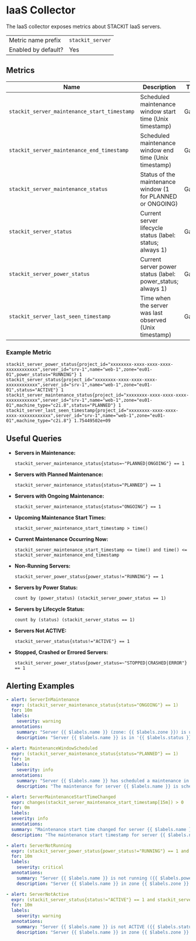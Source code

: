 # IaaS Collector

The IaaS collector exposes metrics about STACKIT IaaS servers.

|                     |                  |
|---------------------|------------------|
| Metric name prefix  | `stackit_server` |
| Enabled by default? | Yes              |

## Metrics

| Name                                         | Description                                                 | Type  | Labels                                                              |
|----------------------------------------------|-------------------------------------------------------------|-------|---------------------------------------------------------------------|
| `stackit_server_maintenance_start_timestamp` | Scheduled maintenance window start time (Unix timestamp)    | Gauge | `project_id`, `server_id`, `name`, `zone`, `machine_type`           |
| `stackit_server_maintenance_end_timestamp`   | Scheduled maintenance window end time (Unix timestamp)      | Gauge | `project_id`, `server_id`, `name`, `zone`, `machine_type`           |
| `stackit_server_maintenance_status`          | Status of the maintenance window (1 for PLANNED or ONGOING) | Gauge | `project_id`, `server_id`, `name`, `zone`, `machine_type`, `status` |
| `stackit_server_status`                      | Current server lifecycle status (label: status; always 1)   | Gauge | `project_id`, `server_id`, `name`, `zone`, `status`                 |
| `stackit_server_power_status`                | Current server power status (label: power_status; always 1) | Gauge | `project_id`, `server_id`, `name`, `zone`, `power_status`           |
| `stackit_server_last_seen_timestamp`         | Time when the server was last observed (Unix timestamp)     | Gauge | `project_id`, `server_id`, `name`, `zone`, `machine_type`           |

### Example Metric

```
stackit_server_power_status{project_id="xxxxxxxx-xxxx-xxxx-xxxx-xxxxxxxxxxxx",server_id="srv-1",name="web-1",zone="eu01-01",power_status="RUNNING"} 1
stackit_server_status{project_id="xxxxxxxx-xxxx-xxxx-xxxx-xxxxxxxxxxxx",server_id="srv-1",name="web-1",zone="eu01-01",status="ACTIVE"} 1
stackit_server_maintenance_status{project_id="xxxxxxxx-xxxx-xxxx-xxxx-xxxxxxxxxxxx",server_id="srv-1",name="web-1",zone="eu01-01",machine_type="c2i.8",status="PLANNED"} 1
stackit_server_last_seen_timestamp{project_id="xxxxxxxx-xxxx-xxxx-xxxx-xxxxxxxxxxxx",server_id="srv-1",name="web-1",zone="eu01-01",machine_type="c2i.8"} 1.75449502e+09
```

## Useful Queries

- **Servers in Maintenance:**
  ```promql
  stackit_server_maintenance_status{status=~"PLANNED|ONGOING"} == 1
  ```

- **Servers with Planned Maintenance:**
  ```promql
  stackit_server_maintenance_status{status="PLANNED"} == 1
  ```

- **Servers with Ongoing Maintenance:**
  ```promql
  stackit_server_maintenance_status{status="ONGOING"} == 1
  ```

- **Upcoming Maintenance Start Times:**
  ```promql
  stackit_server_maintenance_start_timestamp > time()
  ```

- **Current Maintenance Occurring Now:**
  ```promql
  stackit_server_maintenance_start_timestamp <= time() and time() <= stackit_server_maintenance_end_timestamp
  ```

- **Non-Running Servers:**
  ```promql
  stackit_server_power_status{power_status!="RUNNING"} == 1
  ```

- **Servers by Power Status:**
  ```promql
  count by (power_status) (stackit_server_power_status == 1)
  ```

- **Servers by Lifecycle Status:**
  ```promql
  count by (status) (stackit_server_status == 1)
  ```

- **Servers Not ACTIVE:**
  ```promql
  stackit_server_status{status!="ACTIVE"} == 1
  ```

- **Stopped, Crashed or Errored Servers:**
  ```promql
  stackit_server_power_status{power_status=~"STOPPED|CRASHED|ERROR"} == 1
  ```

## Alerting Examples

```yaml
- alert: ServerInMaintenance
  expr: (stackit_server_maintenance_status{status="ONGOING"} == 1)
  for: 10m
  labels:
    severity: warning
  annotations:
    summary: "Server {{ $labels.name }} (zone: {{ $labels.zone }}) is under maintenance."
    description: "Server {{ $labels.name }} is in '{{ $labels.status }}' maintenance status for more than 10 minutes."
```

```yaml
- alert: MaintenanceWindowScheduled
  expr: (stackit_server_maintenance_status{status="PLANNED"} == 1)
  for: 1m
  labels:
    severity: info
  annotations:
    summary: "Server {{ $labels.name }} has scheduled a maintenance in zone {{ $labels.zone }}."
    description: "The maintenance for server {{ $labels.name }} is scheduled and currently in 'PLANNED' state."
```

```yaml
- alert: ServerMaintenanceStartTimeChanged
  expr: changes(stackit_server_maintenance_start_timestamp[15m]) > 0
  for: 0m
  labels:
  severity: info
  annotations:
  summary: "Maintenance start time changed for server {{ $labels.name }}."
  description: "The maintenance start timestamp for server {{ $labels.name }} in zone {{ $labels.zone }} changed in the last 15 minutes."
```

```yaml
- alert: ServerNotRunning
  expr: (stackit_server_power_status{power_status!="RUNNING"} == 1 and stackit_server_last_seen_timestamp{power_status!="RUNNING"} > time() - 600)
  for: 10m
  labels:
    severity: critical
  annotations:
    summary: "Server {{ $labels.name }} is not running ({{ $labels.power_status }})."
    description: "Server {{ $labels.name }} in zone {{ $labels.zone }} has not been RUNNING for 10+ minutes, but is still actively reporting metrics."
```

```yaml
- alert: ServerNotActive
  expr: (stackit_server_status{status!="ACTIVE"} == 1 and stackit_server_last_seen_timestamp{status!="ACTIVE"} > time() - 600)
  for: 10m
  labels:
    severity: warning
  annotations:
    summary: "Server {{ $labels.name }} is not ACTIVE ({{ $labels.status }})."
    description: "Server {{ $labels.name }} in zone {{ $labels.zone }} has been in '{{ $labels.status }}' for at least 10 minutes and is still reporting."
```